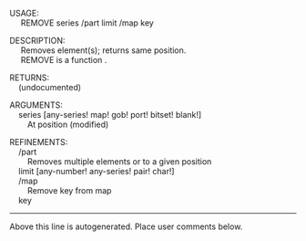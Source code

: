 USAGE:  
&nbsp;&nbsp;&nbsp;&nbsp;&nbsp;REMOVE&nbsp;series&nbsp;/part&nbsp;limit&nbsp;/map&nbsp;key  
  
DESCRIPTION:  
&nbsp;&nbsp;&nbsp;&nbsp;&nbsp;Removes&nbsp;element(s);&nbsp;returns&nbsp;same&nbsp;position.  
&nbsp;&nbsp;&nbsp;&nbsp;&nbsp;REMOVE&nbsp;is&nbsp;a&nbsp;function&nbsp;.  
  
RETURNS:  
&nbsp;&nbsp;&nbsp;&nbsp;(undocumented)  
  
ARGUMENTS:  
&nbsp;&nbsp;&nbsp;&nbsp;series&nbsp;[any-series!&nbsp;map!&nbsp;gob!&nbsp;port!&nbsp;bitset!&nbsp;blank!]  
&nbsp;&nbsp;&nbsp;&nbsp;&nbsp;&nbsp;&nbsp;&nbsp;At&nbsp;position&nbsp;(modified)  
  
REFINEMENTS:  
&nbsp;&nbsp;&nbsp;&nbsp;/part  
&nbsp;&nbsp;&nbsp;&nbsp;&nbsp;&nbsp;&nbsp;&nbsp;Removes&nbsp;multiple&nbsp;elements&nbsp;or&nbsp;to&nbsp;a&nbsp;given&nbsp;position  
&nbsp;&nbsp;&nbsp;&nbsp;limit&nbsp;[any-number!&nbsp;any-series!&nbsp;pair!&nbsp;char!]  
&nbsp;&nbsp;&nbsp;&nbsp;/map  
&nbsp;&nbsp;&nbsp;&nbsp;&nbsp;&nbsp;&nbsp;&nbsp;Remove&nbsp;key&nbsp;from&nbsp;map  
&nbsp;&nbsp;&nbsp;&nbsp;key  
___
Above this line is autogenerated. Place user comments below.